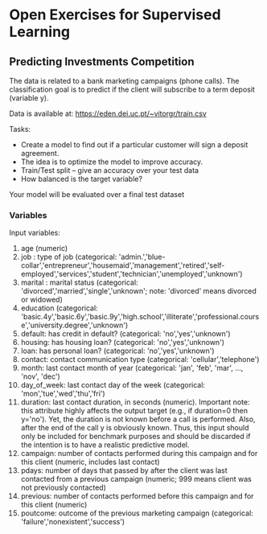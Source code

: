 # Open Exercises for Supervised Learning

## Predicting Investments Competition​

The data is related to a bank marketing campaigns (phone calls). The classification goal is to predict if the client will subscribe to a term deposit (variable y).

Data is available at: https://eden.dei.uc.pt/~vitorgr/train.csv​

Tasks:
- Create a model to find out if a particular customer will sign a deposit agreement.​
- The idea is to optimize the model to improve accuracy.​
- Train/Test split – give an accuracy over your test data
- How balanced is the target variable? ​​

Your model will be evaluated over a final test dataset​

### Variables
Input variables:​
1. age (numeric)​
2. job : type of job (categorical: 'admin.','blue-collar','entrepreneur','housemaid','management','retired','self-employed','services','student','technician','unemployed','unknown')​
3. marital : marital status (categorical: 'divorced','married','single','unknown'; note: 'divorced' means divorced or widowed)​
4. education (categorical: 'basic.4y','basic.6y','basic.9y','high.school','illiterate','professional.course','university.degree','unknown')​
5. default: has credit in default? (categorical: 'no','yes','unknown')​
6. housing: has housing loan? (categorical: 'no','yes','unknown')​
7. loan: has personal loan? (categorical: 'no','yes','unknown')​
8. contact: contact communication type (categorical: 'cellular','telephone')​
9. month: last contact month of year (categorical: 'jan', 'feb', 'mar', ..., 'nov', 'dec')​
10. day_of_week: last contact day of the week (categorical: 'mon','tue','wed','thu','fri')​
11. duration: last contact duration, in seconds (numeric). Important note: this attribute highly affects the output target (e.g., if duration=0 then y='no'). Yet, the duration is not known before a call is performed. Also, after the end of the call y is obviously known. Thus, this input should only be included for benchmark purposes and should be discarded if the intention is to have a realistic predictive model.​
12. campaign: number of contacts performed during this campaign and for this client (numeric, includes last contact)​
13. pdays: number of days that passed by after the client was last contacted from a previous campaign (numeric; 999 means client was not previously contacted)​
14. previous: number of contacts performed before this campaign and for this client (numeric)​
15. poutcome: outcome of the previous marketing campaign (categorical: 'failure','nonexistent','success')
